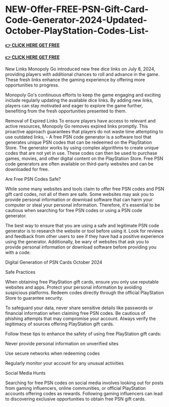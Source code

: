 # NEW-Offer-FREE-PSN-Gift-Card-Code-Generator-2024-Updated-October-PlayStation-Codes-List-

**[👉 CLICK HERE GET FREE](https://tinyurl.com/ypwnb3m4)**

**[👉 CLICK HERE GET FREE](https://tinyurl.com/ypwnb3m4)**

New Links Monopoly Go introduced new free dice links on July 8, 2024, providing players with additional chances to roll and advance in the game. These fresh links enhance the gaming experience by offering more opportunities to progress.

Monopoly Go's continuous efforts to keep the game engaging and exciting include regularly updating the available dice links. By adding new links, players can stay motivated and eager to explore the game further, benefiting from the fresh opportunities presented to them.

Removal of Expired Links To ensure players have access to relevant and active resources, Monopoly Go removes expired links promptly. This proactive approach guarantees that players do not waste time attempting to use outdated links, - A free PSN code generator is a software tool that generates unique PSN codes that can be redeemed on the PlayStation Store. The generator works by using complex algorithms to create unique codes that are not yet in use. These codes can then be used to purchase games, movies, and other digital content on the PlayStation Store. Free PSN code generators are often available on third-party websites and can be downloaded for free.

Are Free PSN Codes Safe?

While some many websites and tools claim to offer free PSN codes and PSN gift card codes, not all of them are safe. Some websites may ask you to provide personal information or download software that can harm your computer or steal your personal information. Therefore, it's essential to be cautious when searching for free PSN codes or using a PSN code generator.

The best way to ensure that you are using a safe and legitimate PSN code generator is to research the website or tool before using it. Look for reviews and feedback from other users to see if they have had a positive experience using the generator. Additionally, be wary of websites that ask you to provide personal information or download software before providing you with a code.

Digital Generation of PSN Cards October 2024

Safe Practices

When obtaining free PlayStation gift cards, ensure you only use reputable websites and apps. Protect your personal information by avoiding suspicious platforms. Redeem codes directly through the official PlayStation Store to guarantee security.

To safeguard your data, never share sensitive details like passwords or financial information when claiming free PSN codes. Be cautious of phishing attempts that may compromise your account. Always verify the legitimacy of sources offering PlayStation gift cards.

Follow these tips to enhance the safety of using free PlayStation gift cards:

Never provide personal information on unverified sites

Use secure networks when redeeming codes

Regularly monitor your account for any unusual activities

Social Media Hunts

Searching for free PSN codes on social media involves looking out for posts from gaming influencers, online communities, or official PlayStation accounts offering codes as rewards. Following gaming influencers can lead to discovering exclusive opportunities to obtain free PSN gift cards.

